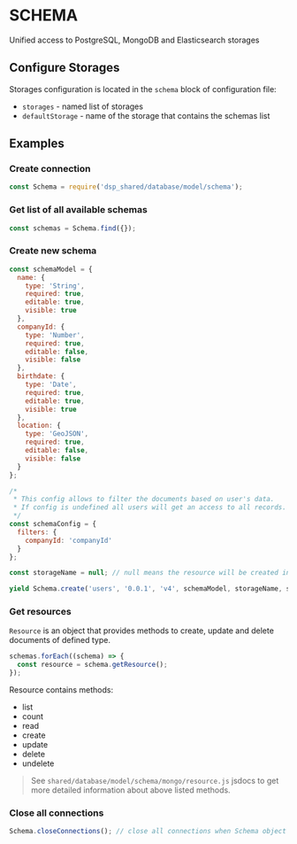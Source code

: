 # SCHEMA
Unified access to PostgreSQL, MongoDB and Elasticsearch storages

## Configure Storages
Storages configuration is located in the `schema` block of configuration file:
* `storages` - named list of storages
* `defaultStorage` - name of the storage that contains the schemas list

## Examples

### Create connection
```js
const Schema = require('dsp_shared/database/model/schema');
```

### Get list of all available schemas
```js
const schemas = Schema.find({});
```

### Create new schema
```js
const schemaModel = {
  name: {
    type: 'String',
    required: true,
    editable: true,
    visible: true
  },
  companyId: {
    type: 'Number',
    required: true,
    editable: false,
    visible: false
  },
  birthdate: {
    type: 'Date',
    required: true,
    editable: true,
    visible: true
  },
  location: {
    type: 'GeoJSON',
    required: true,
    editable: false,
    visible: false
  }
};

/*
 * This config allows to filter the documents based on user's data.
 * If config is undefined all users will get an access to all records.
 */
const schemaConfig = {
  filters: {
    companyId: 'companyId'
  }
};

const storageName = null; // null means the resource will be created in the default storage

yield Schema.create('users', '0.0.1', 'v4', schemaModel, storageName, schemaConfig);
```

### Get resources
`Resource` is an object that provides methods to create, update and delete documents of defined type.
```js
schemas.forEach((schema) => {
  const resource = schema.getResource();
});
```
Resource contains methods:
* list
* count
* read
* create
* update
* delete
* undelete
> See `shared/database/model/schema/mongo/resource.js` jsdocs to get more detailed information about above listed methods.

### Close all connections
```js
Schema.closeConnections(); // close all connections when Schema object is not needed anymore
```
